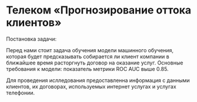 # Телеком «Прогнозирование оттока клиентов»
Постановка задачи:

Перед нами стоит задача обучения модели машинного обучения, которая будет предсказывать собирается ли клиент компании в ближайшее время расторгнуть договор на оказание услуг. Основные требования к модели: показатель метрики ROC AUC выше 0.85.

Для проведения ислледования предоставленна информация с данными клиентов, их договорах, используемых интернет услугах и услугах телефонии.
